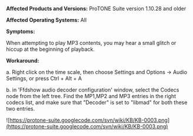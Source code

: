 **Affected Products and Versions:** ProTONE Suite version 1.10.28 and older

**Affected Operating Systems:** All

**Symptoms:**

When attempting to play MP3 contents, you may hear a small glitch or hiccup at the beginning of playback.

**Workaround:**

a. Right click on the time scale, then choose Settings and Options -> Audio Settings, or press Ctrl + Alt + A

b. in 'Ffdshow audio decoder configuration' window, select the Codecs node from the left tree. Find the MP1,MP2 and MP3 entries in the right codecs list, and make sure that "Decoder" is set to "libmad" for both these two entries.

![https://protone-suite.googlecode.com/svn/wiki/KB/KB-0003.png](https://protone-suite.googlecode.com/svn/wiki/KB/KB-0003.png)